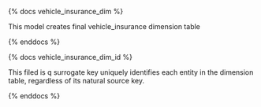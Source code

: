 {% docs vehicle_insurance_dim %}
    
 This model creates final vehicle_insurance dimension table 
    
{% enddocs %}


{% docs vehicle_insurance_dim_id %}
    

 This filed is q surrogate key uniquely identifies each entity in the dimension table, regardless of its natural source key.
    
{% enddocs %}


